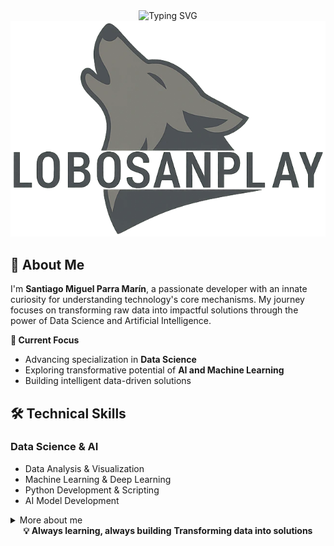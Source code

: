 
<!--
**Lobosanplay/Lobosanplay** is a ✨ _special_ ✨ repository because its `README.md` (this file) appears on your GitHub profile.

Here are some ideas to get you started:

- 🔭 I’m currently working on ...
- 🌱 I’m currently learning ...
- 👯 I’m looking to collaborate on ...
- 🤔 I’m looking for help with ...
- 💬 Ask me about ...
- 📫 How to reach me: ...
- 😄 Pronouns: ...
- ⚡ Fun fact: ...
-->
<div align="center">
 <img src="https://readme-typing-svg.herokuapp.com/?font=Fira+Code&duration=3000&pause=1000&color=F7F7F7&center=true&repeat=false&width=435&lines=Welcome+to+my+GitHub+profile!%F0%9F%91%8B%F0%9F%8F%BB;%C2%A1Welcome+to+my+GitHub+profile!%F0%9F%91%8B%F0%9F%8F%BB" alt="Typing SVG" />
</div>

<div align="center">
  <img src="image\logo\Lobo.webp">
</div>

## 🌟 About Me

I'm **Santiago Miguel Parra Marín**, a passionate developer with an innate curiosity for understanding technology's core mechanisms. My journey focuses on transforming raw data into impactful solutions through the power of Data Science and Artificial Intelligence.

**🎯 Current Focus**
- Advancing specialization in **Data Science**
- Exploring transformative potential of **AI and Machine Learning**
- Building intelligent data-driven solutions

## 🛠 Technical Skills

### **Data Science & AI**
- Data Analysis & Visualization
- Machine Learning & Deep Learning
- Python Development & Scripting
- AI Model Development

<details>
 <summary>
  More about me
 </summary>
 <div align="center">
  <h2>Technologies</h2>
  <table>
   <tr>
    <th>Tech Stack</th>
    <td><img src="https://skillicons.dev/icons?i=js,css,py,django,flask,fastapi,mysql,selenium,flutter,postgres,express,nodejs,react,tailwind,ts"/></td>
   </tr>
   <tr>
    <th>Currently Learning</th>
    <td><img src="https://skillicons.dev/icons?i=anaconda,sklearn"/></td>
   </tr>
  </table>
 </div>
 
<div align="center">
 <h2>📊 GitHub Analytics</h2>
  <img src="https://github-readme-stats.vercel.app/api?username=Lobosanplay&show_icons=true&theme=radical">
  <img src="https://github-readme-stats.vercel.app/api/top-langs/?username=Lobosanplay&layout=compact&theme=radical">
</div>
<div align="center">
  <h2>GitHub Trophies</h2>
  <img src="https://github-profile-trophy.vercel.app/?username=Lobosanplay&theme=onestar"/>
</div>
</details>

<div align="center">
  <b>💡 Always learning, always building</b>
  <b>Transforming data into solutions</b>
</div>
